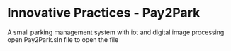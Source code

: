 # Innovative Practices - Pay2Park
 A small parking management system with iot and digital image processing
open Pay2Park.sln file to open the file
